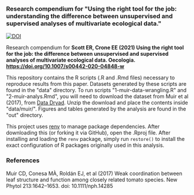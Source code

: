 ### Research compendium for "Using the right tool for the job: understanding the difference between unsupervised and supervised analyses of multivariate ecological data."

[![DOI](https://zenodo.org/badge/139384786.svg)](https://zenodo.org/badge/latestdoi/139384786)

Research compendium for **Scott ER, Crone EE (2021) Using the right tool for the job: the difference between unsupervised and supervised analyses of multivariate ecological data. Oecologia. https://doi.org/10.1007/s00442-020-04848-w**

This repository contains the R scripts (.R and .Rmd files) necessary to reproduce results from this paper. Datasets generated by these scripts are found in the "data" directory. To run scripts "1-muir-data-wrangling.R" and "2-muir-analys.Rmd", you will need to download the dataset from Muir et al (2017), from [Data Dryad](https://datadryad.org/stash/dataset/doi:10.5061/dryad.1r8c2). Unzip the download and place the contents inside "data/muir/".
Figures and tables generated by the analysis are found in the "out" directory.

This project uses [renv](https://rstudio.github.io/renv/articles/renv.html) to manage package dependencies. After downloading this (or forking it via GitHub), open the .Rproj file.  After installing and loading the `renv` package, simply run `restore()` to install the exact configuration of R packages originally used in this analysis.

### References
Muir CD, Conesa MÀ, Roldán EJ, et al (2017) Weak coordination between leaf structure and function among closely related tomato species. New Phytol 213:1642–1653. doi: 10.1111/nph.14285